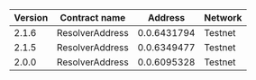 | Version | Contract name   | Address     | Network |
|---------| --------------  | ----------- | ------- |
| 2.1.6   | ResolverAddress | 0.0.6431794 | Testnet |
| 2.1.5   | ResolverAddress | 0.0.6349477 | Testnet |
| 2.0.0   | ResolverAddress | 0.0.6095328 | Testnet |
